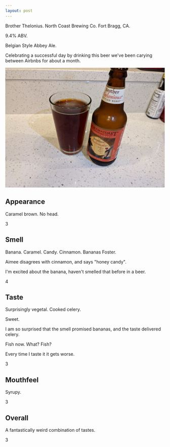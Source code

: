 ```yaml
---
layout: post
---
```

Brother Thelonius.
North Coast Brewing Co.
Fort Bragg, CA.

9.4% ABV.

Belgian Style Abbey Ale.

Celebrating a successful day by drinking this beer we've been carying between Airbnbs for about a month.

<img class="beer-photo" src="/beer/images/2021-05-30-north-coast-brother-thelonious.jpg"/>


## Appearance

Caramel brown. No head.

3


## Smell

Banana.
Caramel.
Candy.
Cinnamon.
Bananas Foster.

Aimee disagrees with cinnamon,
and says "honey candy".

I'm excited about the banana,
haven't smelled that before in a beer.

4


## Taste

Surprisingly vegetal.
Cooked celery.

Sweet.

I am so surprised that the smell promised bananas,
and the taste delivered celery.

Fish now.
What?
Fish?

Every time I taste it it gets worse.

3


## Mouthfeel

Syrupy.

3


## Overall

A fantastically weird combination of tastes.

3
